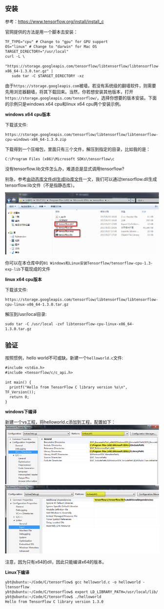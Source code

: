 ## 安装

参考：https://www.tensorflow.org/install/install_c

官网提供的方法是用一个脚本去安装：
```
TF_TYPE="cpu" # Change to "gpu" for GPU support
OS="linux" # Change to "darwin" for Mac OS
TARGET_DIRECTORY="/usr/local"
curl -L \
   "https://storage.googleapis.com/tensorflow/libtensorflow/libtensorflow-${TF_TYPE}-${OS}-x86_64-1.3.0.tar.gz" |
   sudo tar -C $TARGET_DIRECTORY -xz
```

由于`https://storage.googleapis.com`被墙，若没有系统级的翻墙软件，则需要先用浏览器翻墙，将其下载回来。当然，你若想安装其他版本，打开`https://storage.googleapis.com/tensorflow/`，选择你想要的版本安装。下面的示例只是windows x64 cpu和linux x64 cpu两个安装示例。

**windows x64 cpu版本**

下载该文件:
```
https://storage.googleapis.com/tensorflow/libtensorflow/libtensorflow-cpu-windows-x86_64-1.3.0.zip
```
下载得到一个压缩包，里面只有三个文件，解压到指定的目录，比如我的是：
```
C:\Program Files (x86)\Microsoft SDKs\tensorflow\c
```
没有tensorflow.lib文件怎么办，难道总是显式调用tensorflow?

别急，参考[由动态库文件dll生成lib库文件](http://blog.csdn.net/giselite/article/details/32098169)一文，我们可以通过tensorflow.dll生成tensorflow.lib文件（不是指静态库）。

![tensorflow_with_lib](./images/tensorflow_with_lib.png)

你可以在本仓库中的`01 Windows和Linux安装Tensorflow/tensorflow-cpu-1.3-exp-lib`下载现成的文件


**linux x64 cpu版本**

下载该文件:
```
https://storage.googleapis.com/tensorflow/libtensorflow/libtensorflow-cpu-linux-x86_64-1.3.0.tar.gz
```
解压到/usr/local目录:
```
sudo tar -C /usr/local -zxf libtensorflow-cpu-linux-x86_64-1.3.0.tar.gz
```

## 验证

按照惯例，hello world不可或缺。新建一个`helloworld.c`文件:
```
#include <stdio.h>
#include <tensorflow/c/c_api.h>

int main() {
  printf("Hello from TensorFlow C library version %s\n", TF_Version());
  return 0;
}
```

**windows下编译**

新建一个vs工程，将helloworld.c添加到工程，配置如下：
![property_vs_directories](./images/property_vc_directories.png)
![property_linker_input](./images/property_linker_input.png)

注意，因为只有x64的dll，因此只能编译x64的版本。


**Linux下编译**

```
ybt@ubuntu:~/Code/C/tensorflow$ gcc helloworld.c -o helloworld -ltensorflow
ybt@ubuntu:~/Code/C/tensorflow$ export LD_LIBRARY_PATH=/usr/local/lib/
ybt@ubuntu:~/Code/C/tensorflow$ ./helloworld 
Hello from TensorFlow C library version 1.3.0
```